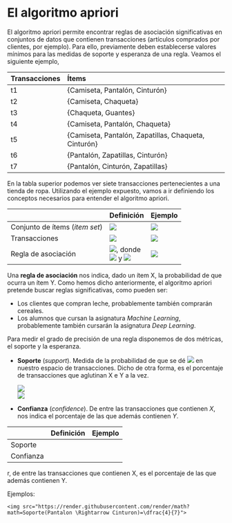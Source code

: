 # **El algoritmo apriori**

El algoritmo apriori permite encontrar reglas de asociación significativas en conjuntos de datos que contienen transacciones (artículos comprados por clientes, por ejemplo). Para ello, previamente deben establecerse valores mínimos para las medidas de soporte y esperanza de una regla. Veamos el siguiente ejemplo, 

| Transacciones | Ítems                                                  | 
|:--------------|:-------------------------------------------------------|
| t1            | {Camiseta, Pantalón, Cinturón}                         | 
| t2            | {Camiseta, Chaqueta}                                   |   
| t3            | {Chaqueta, Guantes}                                    |  
| t4            | {Camiseta, Pantalón, Chaqueta}                         | 
| t5            | {Camiseta, Pantalón, Zapatillas, Chaqueta, Cinturón}   |   
| t6            | {Pantalón, Zapatillas, Cinturón}                       |
| t7            | {Pantalón, Cinturón, Zapatillas}                       | 

En la tabla superior podemos ver siete transacciones pertenecientes a una tienda de ropa. Utilizando el ejemplo expuesto, vamos a ir definiendo los conceptos necesarios para entender el algoritmo apriori.

|                                           | Definición                                             | Ejemplo                             | 
|:------------------------------------------|:-------------------------------------------------------|:------------------------------------|
| Conjunto de ítems (_item set_)            | <img src="https://render.githubusercontent.com/render/math?math=I=\{i_1,%20i_2,...,%20i_k\}">| <img src="https://render.githubusercontent.com/render/math?math=I=\{Camiseta,%20Pantalon,%20Cinturon,%20Chaqueta,%20Guantes,%20Zapatillas\}">|
| Transacciones                             | <img src="https://render.githubusercontent.com/render/math?math=T=\{t_1,%20t_2,...,%20t_n\}">| <img src="https://render.githubusercontent.com/render/math?math=t_1=\{Camiseta,%20Pantalon,%20Cinturon\}">  |
| Regla de asociación                       | <img src="https://render.githubusercontent.com/render/math?math=X%20\Rightarrow%20Y">, donde <br /> <img src="https://render.githubusercontent.com/render/math?math=X,%20Y%20\subset%20I"> y <img src="https://render.githubusercontent.com/render/math?math=X%20\cap%20Y=0">|   <img src="https://render.githubusercontent.com/render/math?math=\{Camiseta, Pantalon\} \Rightarrow \{Cinturon\}">|



Una **regla de asociación** nos indica, dado un ítem X, la probabilidad de que ocurra un ítem Y. Como hemos dicho anteriormente, el algoritmo apriori pretende buscar reglas significativas, como pueden ser:

  - Los clientes que compran leche, probablemente también comprarán cereales.
  - Los alumnos que cursan la asignatura _Machine Learning_, probablemente también cursarán la asignatura _Deep Learning_.

Para medir el grado de precisión de una regla disponemos de dos métricas, el soporte y la esperanza.

- **Soporte** (_support_). Medida de la probabilidad de que se dé <img src="https://render.githubusercontent.com/render/math?math=X \cup Y"> en nuestro espacio de transacciones. Dicho de otra forma, es el porcentaje de transacciones que aglutinan X e Y a la vez.

  <img src="https://render.githubusercontent.com/render/math?math=Soporte(X \Rightarrow Y)=\dfrac{|X \cup Y|}{n}"> 
  <br/>
  <img src="https://render.githubusercontent.com/render/math?math=Soporte(Camiseta \Rightarrow Pantalon)=\dfrac{3}{7}">

- **Confianza** (_confidence_). De entre las transacciones que contienen _X_, nos indica el porcentaje de las que además contienen _Y_.

|               | Definición                                             | Ejemplo              |
|:--------------|:-------------------------------------------------------|:---------------------|
| Soporte       |    |  |
| Confianza     |                               |   



r, de entre las transacciones que
contienen X, es el porcentaje de las que además contienen Y.
   
   Ejemplos:
   
    
    
    <img src="https://render.githubusercontent.com/render/math?math=Soporte(Pantalon \Rightarrow Cinturon)=\dfrac{4}{7}">


